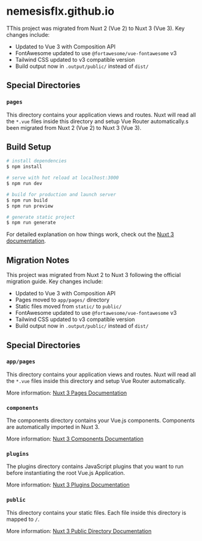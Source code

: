 # nemesisflx.github.io

TThis project was migrated from Nuxt 2 (Vue 2) to Nuxt 3 (Vue 3). Key changes include:

- Updated to Vue 3 with Composition API
- FontAwesome updated to use `@fortawesome/vue-fontawesome` v3
- Tailwind CSS updated to v3 compatible version
- Build output now in `.output/public/` instead of `dist/`

## Special Directories

### `pages`

This directory contains your application views and routes. Nuxt will read all the `*.vue` files inside this directory and setup Vue Router automatically.s been migrated from Nuxt 2 (Vue 2) to Nuxt 3 (Vue 3).

## Build Setup

```bash
# install dependencies
$ npm install

# serve with hot reload at localhost:3000
$ npm run dev

# build for production and launch server
$ npm run build
$ npm run preview

# generate static project
$ npm run generate
```

For detailed explanation on how things work, check out the [Nuxt 3 documentation](https://nuxt.com/docs).

## Migration Notes

This project was migrated from Nuxt 2 to Nuxt 3 following the official migration guide. Key changes include:

- Updated to Vue 3 with Composition API
- Pages moved to `app/pages/` directory
- Static files moved from `static/` to `public/`
- FontAwesome updated to use `@fortawesome/vue-fontawesome` v3
- Tailwind CSS updated to v3 compatible version
- Build output now in `.output/public/` instead of `dist/`

## Special Directories

### `app/pages`

This directory contains your application views and routes. Nuxt will read all the `*.vue` files inside this directory and setup Vue Router automatically.

More information: [Nuxt 3 Pages Documentation](https://nuxt.com/docs/guide/directory-structure/pages)

### `components`

The components directory contains your Vue.js components. Components are automatically imported in Nuxt 3.

More information: [Nuxt 3 Components Documentation](https://nuxt.com/docs/guide/directory-structure/components)

### `plugins`

The plugins directory contains JavaScript plugins that you want to run before instantiating the root Vue.js Application.

More information: [Nuxt 3 Plugins Documentation](https://nuxt.com/docs/guide/directory-structure/plugins)

### `public`

This directory contains your static files. Each file inside this directory is mapped to `/`.

More information: [Nuxt 3 Public Directory Documentation](https://nuxt.com/docs/guide/directory-structure/public)
